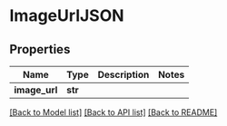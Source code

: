 # ImageUrlJSON

## Properties
Name | Type | Description | Notes
------------ | ------------- | ------------- | -------------
**image_url** | **str** |  | 

[[Back to Model list]](../README.md#documentation-for-models) [[Back to API list]](../README.md#documentation-for-api-endpoints) [[Back to README]](../README.md)



